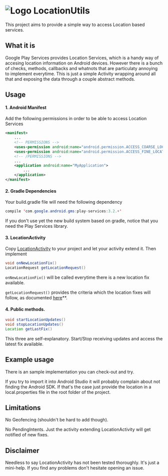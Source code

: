 # ![Logo](https://raw.github.com/spartako/android-location-utils/master/LocationUtils/src/main/res/drawable-mdpi/ic_launcher.png) LocationUtils
This project aims to provide a simple way to access Location based services.
## What it is
Google Play Services provides Location Services, which is a handy way of accesing location information on Android devices.
However there is a bunch of checks, methods, callbacks and whatnots that are particulaty annoying to implement everytime.
This is just a simple Activity wrapping around all that and exposing the data through a couple abstract methods.

## Usage

#### 1. Android Manifest

Add the following permissions in order to be able to access Location Services
``` xml
<manifest>
	...
	<!-- PERMISSIONS -->
	<uses-permission android:name="android.permission.ACCESS_COARSE_LOCATION" />
	<uses-permission android:name="android.permission.ACCESS_FINE_LOCATION" />
	<!-- /PERMISSIONS -->	
	...
	<application android:name="MyApplication">
		...
	</application>
</manifest>
```
#### 2. Gradle Dependencies
Your build.gradle file will need the following dependency
``` java
compile 'com.google.android.gms:play-services:3.2.+'
```
If you don't use yet the new build system based on gradle, notice that you need the Play Services library.

#### 3. LocationActivity
Copy [LocationActivity](https://github.com/spartako/android-location-utils/blob/master/LocationUtils/src/main/java/com/spartako/locationutils/LocationActivity.java) to your project and let your activity extend it. Then implement
``` java
void onNewLocationFix()
LocationRequest getLocationRequest()
```
`onNewLocationFix()` will be called everytime there is a new location fix available.

`getLocationRequest()` provides the criteria which the location fixes will follow, as documented [here](http://developer.android.com/reference/com/google/android/gms/location/LocationRequest.html)**.

#### 4. Public methods.
``` java
void startLocationUpdates()
void stopLocationUpdates()
Location getLastFix()
```
This three are self-explanatory. Start/Stop receiving updates and access the latest fix available.

## Example usage
There is an sample implementation you can check-out and try.

If you try to import it into Android Studio it will probably complain about not finding the Android SDK. If that's the case just provide the location in a local.properties file in the root folder of the project.

## Limitations
No Geofencing (shouldn't be hard to add though).

No PendingIntents. Just the activity extending LocationActivity will get notified of new fixes.

## Disclaimer
Needless to say LocationActivity has not been tested thoroughly. It's just a mini-help.
If you find any problems don't hesitate opening an issue.
